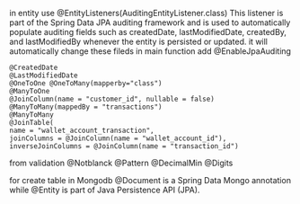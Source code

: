 in entity use @EntityListeners(AuditingEntityListener.class)
This listener is part of the Spring Data JPA auditing framework and is used to automatically populate auditing fields such as createdDate, lastModifiedDate, createdBy, and lastModifiedBy whenever the entity is persisted or updated.
it will automatically change these fileds
in main function add @EnableJpaAuditing

    @CreatedDate
    @LastModifiedDate
    @OneToOne @OneToMany(mapperby="class") 
    @ManyToOne
    @JoinColumn(name = "customer_id", nullable = false)
    @ManyToMany(mappedBy = "transactions")
    @ManyToMany
    @JoinTable(
    name = "wallet_account_transaction",
    joinColumns = @JoinColumn(name = "wallet_account_id"),
    inverseJoinColumns = @JoinColumn(name = "transaction_id")


from validation
    @Notblanck
    @Pattern
    @DecimalMin
    @Digits

for create table in Mongodb
@Document is a Spring Data Mongo annotation while @Entity is part of Java Persistence API (JPA).

